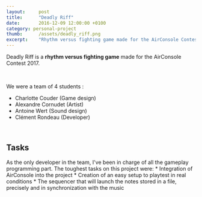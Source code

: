 ```yaml
---
layout:     post
title:      "Deadly Riff"
date:       2016-12-09 12:00:00 +0100
category: personal-project
thumb:      /assets/deadly_riff.png
excerpt:    "Rhythm versus fighting game made for the AirConsole Contest 2017."
---
```

Deadly Riff is a **rhythm versus fighting game** made for the AirConsole Contest 2017.        

<br>

We were a team of 4 students :
* Charlotte Couder (Game design)
* Alexandre Cornudet (Artist)
* Antoine Wert (Sound design)
* Clément Rondeau (Developer)

<br>

<h2>Tasks</h2>
As the only developer in the team, I've been in charge of all the gameplay programming part. The toughest tasks on this project were:
* Integration of AirConsole into the project
* Creation of an easy setup to playtest in real conditions
* The sequencer that will launch the notes stored in a file, precisely and in synchronization with the music

<br>